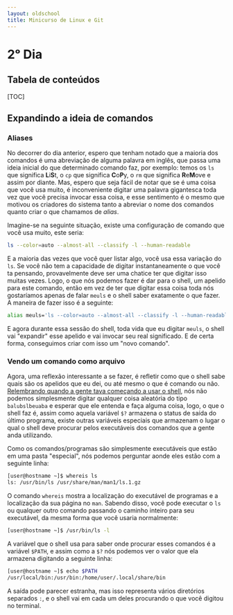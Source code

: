```yaml
---
layout: oldschool
title: Minicurso de Linux e Git
---
```



# 2ᵒ Dia

## Tabela de conteúdos

[TOC]

## Expandindo a ideia de comandos

### Aliases

No decorrer do dia anterior, espero que tenham notado que a maioria dos comandos é uma abreviação de alguma
palavra em inglês, que passa uma ideia inicial do que determinado comando faz, por exemplo: temos os `ls`
que significa **L**i**S**t, o `cp` que significa **C**o**P**y, o `rm` que significa **R**e**M**ove e assim
por diante. Mas, espero que seja fácil de notar que se é uma coisa que você usa muito, é inconveniente
digitar uma palavra gigantesca toda vez que você precisa invocar essa coisa, e esse sentimento é o mesmo que
motivou os criadores do sistema tanto a abreviar o nome dos comandos quanto criar o que chamamos de *alias*.

Imagine-se na seguinte situação, existe uma configuração de comando que você usa muito, este seria:

```sh
ls --color=auto --almost-all --classify -l --human-readable
```

E a maioria das vezes que você quer listar algo, você usa essa variação do `ls`. Se você não tem a capacidade
de digitar instantaneamente o que você ta pensando, provavelmente deve ser uma chatice ter que digitar isso
muitas vezes. Logo, o que nós podemos fazer é dar para o shell, um apelido para este comando, então em vez
de ter que digitar essa coisa toda nós gostaríamos apenas de falar `meuls` e o shell saber exatamente o que
fazer. A maneira de fazer isso é a seguinte:

```sh
alias meuls='ls --color=auto --almost-all --classify -l --human-readable'
```

E agora durante essa sessão do shell, toda vida que eu digitar `meuls`, o shell vai "expandir" esse apelido
e vai invocar seu real significado. E de certa forma, conseguimos criar com isso um "novo comando".

### Vendo um comando como arquivo

Agora, uma reflexão interessante a se fazer, é refletir como que o shell sabe quais são os apelidos que eu
dei, ou até mesmo o que é comando ou não.
[Relembrando quando a gente tava começando a usar o shell](/primeiroDia.md#comando-date-e-echo), nós não
podemos simplesmente digitar qualquer coisa aleatória do tipo `balubslbeuaba` e esperar que ele entenda e
faça alguma coisa, logo, o que o shell faz é, assim como aquela variável `$?` armazena o status de saída do
último programa, existe outras variáveis especiais que armazenam o lugar o qual o shell deve procurar pelos
executáveis dos comandos que a gente anda utilizando.

Como os comandos/programas são simplesmente executáveis que estão em uma pasta "especial", nós podemos
perguntar aonde eles estão com a seguinte linha:

```sh
[user@hostname ~]$ whereis ls
ls: /usr/bin/ls /usr/share/man/man1/ls.1.gz
```

O comando `whereis` mostra a localização do executável de programas e a localização da sua página no `man`. Sabendo disso, você pode executar o `ls` ou qualquer outro comando passando o caminho inteiro para seu
executável, da mesma forma que você usaria normalmente:

```sh
[user@hostname ~]$ /usr/bin/ls -l
```

A variável que o shell usa para saber onde procurar esses comandos é a variável `$PATH`, e assim como a `$?`
nós podemos ver o valor que ela armazena digitando a seguinte linha:

```sh
[user@hostname ~]$ echo $PATH
/usr/local/bin:/usr/bin:/home/user/.local/share/bin
```

A saída pode parecer estranha, mas isso representa vários diretórios separados `:`, e o shell vai em cada um
deles procurando o que você digitou no terminal.
